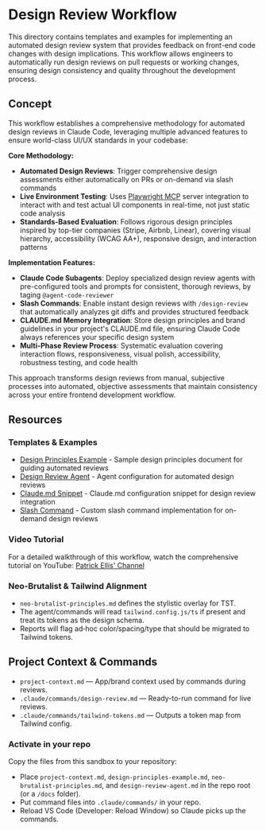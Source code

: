 # Design Review Workflow

This directory contains templates and examples for implementing an automated design review system that provides feedback on front-end code changes with design implications. This workflow allows engineers to automatically run design reviews on pull requests or working changes, ensuring design consistency and quality throughout the development process.

## Concept

This workflow establishes a comprehensive methodology for automated design reviews in Claude Code, leveraging multiple advanced features to ensure world-class UI/UX standards in your codebase:

**Core Methodology:**

- **Automated Design Reviews**: Trigger comprehensive design assessments either automatically on PRs or on-demand via slash commands
- **Live Environment Testing**: Uses [Playwright MCP](https://github.com/microsoft/playwright-mcp) server integration to interact with and test actual UI components in real-time, not just static code analysis
- **Standards-Based Evaluation**: Follows rigorous design principles inspired by top-tier companies (Stripe, Airbnb, Linear), covering visual hierarchy, accessibility (WCAG AA+), responsive design, and interaction patterns

**Implementation Features:**

- **Claude Code Subagents**: Deploy specialized design review agents with pre-configured tools and prompts for consistent, thorough reviews, by taging `@agent-code-reviewer`
- **Slash Commands**: Enable instant design reviews with `/design-review` that automatically analyzes git diffs and provides structured feedback
- **CLAUDE.md Memory Integration**: Store design principles and brand guidelines in your project's CLAUDE.md file, ensuring Claude Code always references your specific design system
- **Multi-Phase Review Process**: Systematic evaluation covering interaction flows, responsiveness, visual polish, accessibility, robustness testing, and code health

This approach transforms design reviews from manual, subjective processes into automated, objective assessments that maintain consistency across your entire frontend development workflow.

## Resources

### Templates & Examples

- [Design Principles Example](./design-principles-example.md) - Sample design principles document for guiding automated reviews
- [Design Review Agent](./design-review-agent.md) - Agent configuration for automated design reviews
- [Claude.md Snippet](./design-review-claude-md-snippet.md) - Claude.md configuration snippet for design review integration
- [Slash Command](./design-review-slash-command.md) - Custom slash command implementation for on-demand design reviews

### Video Tutorial

For a detailed walkthrough of this workflow, watch the comprehensive tutorial on YouTube: [Patrick Ellis' Channel](https://www.youtube.com/watch?v=xOO8Wt_i72s)

### Neo‑Brutalist & Tailwind Alignment

- `neo-brutalist-principles.md` defines the stylistic overlay for TST.
- The agent/commands will read `tailwind.config.js/ts` if present and treat its tokens as the design schema.
- Reports will flag ad‑hoc color/spacing/type that should be migrated to Tailwind tokens.

## Project Context & Commands

- `project-context.md` — App/brand context used by commands during reviews.
- `.claude/commands/design-review.md` — Ready-to-run command for live reviews.
- `.claude/commands/tailwind-tokens.md` — Outputs a token map from Tailwind config.

### Activate in your repo

Copy the files from this sandbox to your repository:

- Place `project-context.md`, `design-principles-example.md`, `neo-brutalist-principles.md`, and `design-review-agent.md` in the repo root (or a `/docs` folder).
- Put command files into `.claude/commands/` in your repo.
- Reload VS Code (Developer: Reload Window) so Claude picks up the commands.
